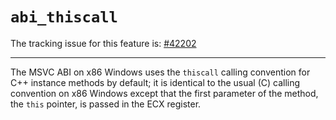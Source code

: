 # `abi_thiscall`

The tracking issue for this feature is: [#42202]

[#42202]: https://github.com/dust-lang/dust/issues/42202

------------------------

The MSVC ABI on x86 Windows uses the `thiscall` calling convention for C++
instance methods by default; it is identical to the usual (C) calling
convention on x86 Windows except that the first parameter of the method,
the `this` pointer, is passed in the ECX register.
